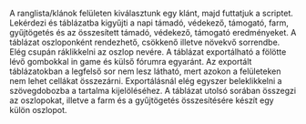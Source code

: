 A ranglista/klánok felületen kiválasztunk egy klánt, majd futtatjuk a scriptet.
Lekérdezi és táblázatba kigyűjti a napi támadó, védekező, támogató, farm, gyűjtögetés és az összesített támadó, védekező, támogató eredményeket.
A táblázat oszloponként rendezhető, csökkenő illetve növekvő sorrendbe. Elég csupán ráklikkelni az oszlop nevére.
A táblázat exportálható a fölötte lévő gombokkal in game és külső fórumra egyaránt. Az exportált táblázatokban a legfelső sor nem lesz látható, mert azokon a felületeken nem lehet cellákat összezárni.
Exportálásnál elég egyszer beleklikkelni a szövegdobozba a tartalma kijelöléséhez.
A táblázat utolsó sorában összegzi az oszlopokat, illetve a farm és a gyűjtögetés összesítésére készít egy külön oszlopot.
